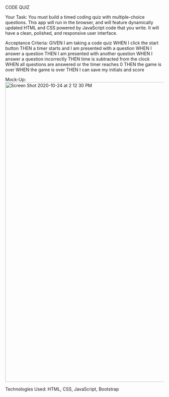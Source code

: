CODE QUIZ

Your Task:
You must build a timed coding quiz with multiple-choice questions. This app will run in the browser, and will feature dynamically updated HTML and CSS powered by JavaScript code that you write. It will have a clean, polished, and responsive user interface.

Acceptance Criteria:
GIVEN I am taking a code quiz
WHEN I click the start button
THEN a timer starts and I am presented with a question
WHEN I answer a question
THEN I am presented with another question
WHEN I answer a question incorrectly
THEN time is subtracted from the clock
WHEN all questions are answered or the timer reaches 0
THEN the game is over
WHEN the game is over
THEN I can save my initials and score

Mock-Up:
<img width="951" alt="Screen Shot 2020-10-24 at 2 12 30 PM" src="https://user-images.githubusercontent.com/71522463/97093714-38e24d00-1603-11eb-97a6-2d49ef843ea3.png">

Technologies Used: HTML, CSS, JavaScript, Bootstrap
